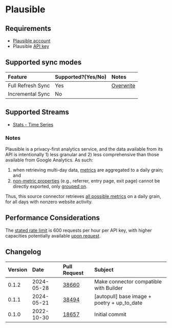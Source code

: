 # Plausible

## Requirements

- [Plausible account](https://plausible.io/)
- Plausible [API key](https://plausible.io/docs/stats-api)

## Supported sync modes

| Feature           | Supported?\(Yes/No\) | Notes                                                                  |
| :---------------- | :------------------- | :--------------------------------------------------------------------- |
| Full Refresh Sync | Yes                  | [Overwrite](/understanding-airbyte/connections/full-refresh-overwrite) |
| Incremental Sync  | No                   |                                                                        |

## Supported Streams

- [Stats - Time Series](https://plausible.io/docs/stats-api#get-apiv1statstimeseries)

### Notes

Plausible is a privacy-first analytics service, and the data available from its API is intentionally 1) less granular and 2) less comprehensive than those available from Google Analytics. As such:

1. when retrieving multi-day data, [metrics](https://plausible.io/docs/stats-api#metrics) are aggregated to a daily grain; and
2. [non-metric properties](https://plausible.io/docs/stats-api#properties) (e.g., referrer, entry page, exit page) cannot be directly exported, only [grouped on](https://plausible.io/docs/stats-api#get-apiv1statsbreakdown).

Thus, this source connector retrieves [all possible metrics](https://plausible.io/docs/stats-api#metrics) on a daily grain, for all days with nonzero website activity.

## Performance Considerations

The [stated rate limit](https://plausible.io/docs/stats-api) is 600 requests per hour per API key, with higher capacities potentially available [upon request](https://plausible.io/contact).

## Changelog

| Version | Date       | Pull Request                                             | Subject                                     |
| :------ | :--------- | :------------------------------------------------------- | :------------------------------------------ |
| 0.1.2   | 2024-05-28 | [38660](https://github.com/airbytehq/airbyte/pull/38660) | Make connector compatible with Builder      |
| 0.1.1   | 2024-05-21 | [38494](https://github.com/airbytehq/airbyte/pull/38494) | [autopull] base image + poetry + up_to_date |
| 0.1.0   | 2022-10-30 | [18657](https://github.com/airbytehq/airbyte/pull/18657) | Initial commit                              |
